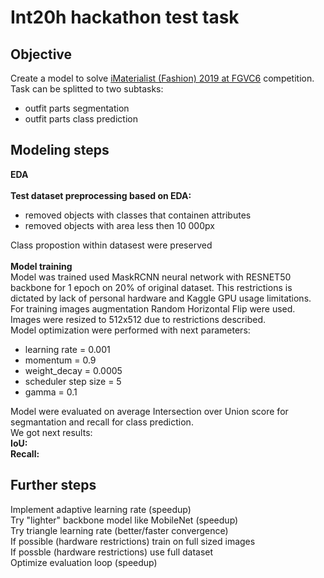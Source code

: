 # Int20h hackathon test task

## Objective
Create a model to solve [iMaterialist (Fashion) 2019 at FGVC6](https://www.kaggle.com/c/imaterialist-fashion-2019-FGVC6) competition.
Task can be splitted to two subtasks:
* outfit parts segmentation
* outfit parts class prediction
## Modeling steps
**EDA**<br><br>
**Test dataset preprocessing based on EDA:**<br>
* removed objects with classes that containen attributes
* removed objects with area less then 10 000px<br>

Class propostion within datasest were preserved<br><br>
**Model training**<br>
Model was trained used MaskRCNN neural network with RESNET50 backbone for 1 epoch on 20% of original dataset. This restrictions is dictated by lack of personal hardware and Kaggle GPU usage limitations. <br>
For training images augmentation Random Horizontal Flip were used. <br>
Images were resized to 512x512 due to restrictions described. <br>
Model optimization were performed with next parameters:
* learning rate = 0.001
* momentum = 0.9
* weight_decay = 0.0005
* scheduler step size = 5
* gamma = 0.1 <br>

Model were evaluated on average Intersection over Union score for segmantation and recall for class prediction.<br>
We got next results:<br>
**IoU:<br>**
**Recall:<br>**
## Further steps
Implement adaptive learning rate (speedup) <br>
Try "lighter" backbone model like MobileNet (speedup) <br> 
Try triangle learning rate (better/faster convergence) <br>
If possible (hardware restrictions) train on full sized images <br>
If possble (hardware restrictions) use full dataset <br>
Optimize evaluation loop (speedup) <br>
